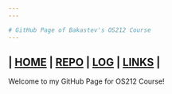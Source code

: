```yaml
---
---

# GitHub Page of Bakastev's OS212 Course
---
```

| [HOME]()  | [REPO](https://github.com/hollowsyde/ostest)  | [LOG](/TXT/mylog.txt) | [LINKS](/LINKS/)  |
---

Welcome to my GitHub Page for OS212 Course!
